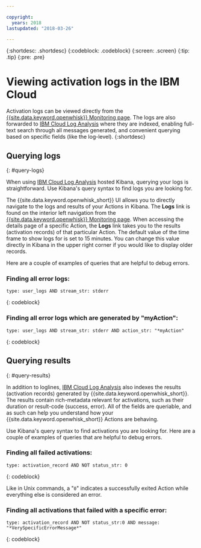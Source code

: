 ```yaml
---

copyright:
  years: 2018
lastupdated: "2018-03-26"

---
```


{:shortdesc: .shortdesc}
{:codeblock: .codeblock}
{:screen: .screen}
{:tip: .tip}
{:pre: .pre}

# Viewing activation logs in the IBM Cloud

Activation logs can be viewed directly from the [{{site.data.keyword.openwhisk}} Monitoring page](https://console.bluemix.net/openwhisk/dashboard/). The logs are also forwarded to [IBM Cloud Log Analysis](https://console.bluemix.net/docs/services/CloudLogAnalysis/kibana/analyzing_logs_Kibana.html#analyzing_logs_Kibana) where they are indexed, enabling full-text search through all messages generated, and convenient querying based on specific fields (like the log-level).
{:shortdesc}

## Querying logs
{: #query-logs}

When using [IBM Cloud Log Analysis](https://console.bluemix.net/docs/services/CloudLogAnalysis/kibana/analyzing_logs_Kibana.html#analyzing_logs_Kibana) hosted Kibana, querying your logs is straightforward. Use Kibana's query syntax to find logs you are looking for.

The {{site.data.keyword.openwhisk_short}} UI allows you to directly navigate to the logs and results of your Actions in Kibana. The **Logs** link is found on the interior left navigation from the [{{site.data.keyword.openwhisk}} Monitoring page](https://console.bluemix.net/openwhisk/dashboard/). When accessing the details page of a specific Action, the **Logs** link takes you to the results (activation records) of that particular Action. The default value of the time frame to show logs for is set to 15 minutes. You can change this value directly in Kibana in the upper right corner if you would like to display older records.

Here are a couple of examples of queries that are helpful to debug errors.

### Finding all error logs:
```
type: user_logs AND stream_str: stderr
```
{: codeblock}

### Finding all error logs which are generated by "myAction":
```
type: user_logs AND stream_str: stderr AND action_str: "*myAction"
```
{: codeblock}

## Querying results
{: #query-results}

In addition to loglines, [IBM Cloud Log Analysis](https://console.bluemix.net/docs/services/CloudLogAnalysis/kibana/analyzing_logs_Kibana.html#analyzing_logs_Kibana) also indexes the results (activation records) generated by {{site.data.keyword.openwhisk_short}}. The results contain rich-metadata relevant for activations, such as their duration or result-code (success, error). All of the fields are queriable, and as such can help you understand how your {{site.data.keyword.openwhisk_short}} Actions are behaving.

Use Kibana's query syntax to find activations you are looking for. Here are a couple of examples of queries that are helpful to debug errors.

### Finding all failed activations:
```
type: activation_record AND NOT status_str: 0
```
{: codeblock}

Like in Unix commands, a "`0`" indicates a successfully exited Action while everything else is considered an error.

<!--
### Finding all activations that took longer than 30 seconds:

```
type: activation_record AND duration > 30000
```

Duration is in milliseconds.
-->

### Finding all activations that failed with a specific error:
```
type: activation_record AND NOT status_str:0 AND message: "*VerySpecificErrorMessage*"
```
{: codeblock}
